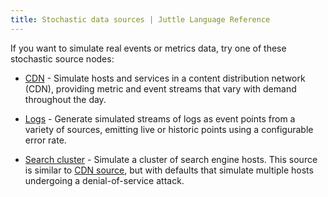 ```yaml
---
title: Stochastic data sources | Juttle Language Reference
---
```


If you want to simulate real events or metrics data, try one of these
stochastic source nodes:

  - [CDN](./stochastic_cdn.md) - Simulate hosts and services in a content
    distribution network (CDN), providing metric and event streams that vary
    with demand throughout the day.

  - [Logs](./stochastic_logs.md) - Generate simulated streams of logs
    as event points from a variety of sources, emitting live or historic points
    using a configurable error rate.

  - [Search cluster](./stochastic_search_cluster.md) - Simulate a cluster
    of search engine hosts. This source is similar to [CDN
    source](./stochastic_cdn.md), but with defaults that simulate
    multiple hosts undergoing a denial-of-service attack.
